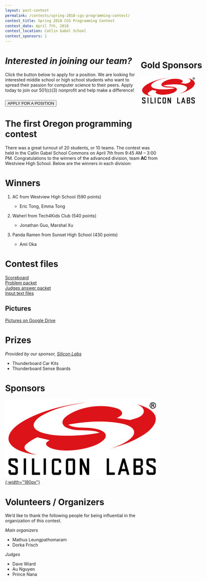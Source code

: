 ```yaml
---
layout: post-contest
permalink: /contests/spring-2018-cgs-programming-contest/
contest_title: Spring 2018 CGS Programming Contest
contest_date: April 7th, 2018
contest_location: Catlin Gabel School
contest_sponsors: 1
---
```


<div style="float: right; margin-right: -140px; margin-left: 10px; text-align: center;">
  <h1 style="text-align: left;"><b>Gold Sponsors</b></h1>
  <a href="https://www.silabs.com/"><img src="/assets/images/sponsor_siliconlabs.png" alt="Silicon Labs" style="width: 180px; margin-right: 20px;"></a> <br> 
</div>

# _Interested in joining our team?_

Click the button below to apply for a position. We are looking for interested middle school or high school students who want to spread their passion for computer science to their peers. Apply today to join our 501(c)(3) nonprofit and help make a difference!

<a href = "https://teamscode.typeform.com/to/z59VaV"><button class = "contests-header-section-button" style="margin-top:10px">APPLY FOR A POSITION</button></a>

# The first Oregon programming contest

There was a great turnout of 20 students, or 10 teams. The contest was held in the Catlin Gabel School Commons on April 7th from 9:45 AM – 3:00 PM. Congratulations to the winners of the advanced division, team **AC** from Westview High School. Below are the winners in each division:

# Winners

1. AC from Westview High School (590 points)

    - Eric Tong, Emma Tong
2. Waherl from Tech4Kids Club (540 points)

    - Jonathan Guo, Marshal Xu
3. Panda Ramen from Sunset High School (430 points)

    - Ami Oka

# Contest files

[Scoreboard](/assets/docs/spring_2018_cgs/scoreboard.pdf)  
[Problem packet](/assets/docs/spring_2018_cgs/problem_set.pdf)  
[Judges answer packet](/assets/docs/spring_2018_cgs/judges_data.pdf)  
[Input text files](/assets/docs/spring_2018_cgs/inputs:outputs.zip)

## Pictures

[Pictures on Google Drive](https://drive.google.com/drive/folders/1AStC5S3yuD7eviepDnaaBUCuy94WlrVB?usp=sharing)

# Prizes

*Provided by our sponsor, <a href="https://www.silabs.com/">Silicon Labs</a>*

- Thunderboard Car Kits
- Thunderboard Sense Boards

# Sponsors

[![Silicon Labs](/assets/images/sponsor_siliconlabs.png){:width="180px"}](https://www.silabs.com)

# Volunteers / Organizers

We’d like to thank the following people for being influential in the organization of this contest.

_Main organizers_

- Mathus Leungpathomaram
- Dorka Frisch

_Judges_

- Dave Wiard
- Au Nguyen
- Prince Nana